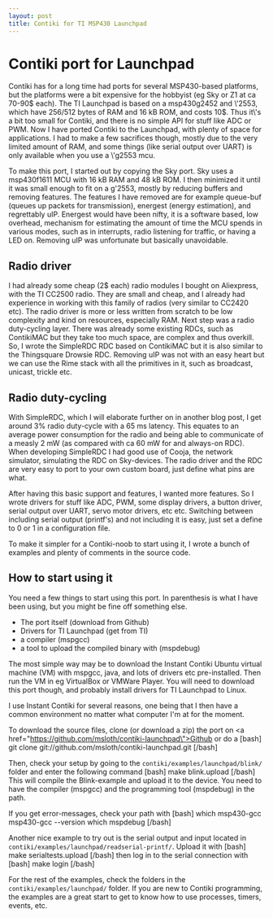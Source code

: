 ```yaml
---
layout: post
title: Contiki for TI MSP430 Launchpad
---
```


<h1>Contiki port for Launchpad</h1>
Contiki has for a long time had ports for several MSP430-based platforms, but the platforms were a bit expensive for the hobbyist (eg Sky or Z1 at ca 70-90$ each). The TI Launchpad is based on a msp430g2452 and \'2553, which have 256/512 bytes of RAM and 16 kB ROM, and costs 10$. Thus it\'s a bit too small for Contiki, and there is no simple API for stuff like ADC or PWM. Now I have ported Contiki to the Launchpad, with plenty of space for applications. I had to make a few sacrifices though, mostly due to the very limited amount of RAM, and some things (like serial output over UART) is only available when you use a \'g2553 mcu.

<!--more-->
To make this port, I started out by copying the Sky port. Sky uses a msp430f1611 MCU with 16 kB RAM and 48 kB ROM. I then minimized it until it was small enough to fit on a g\'2553, mostly by reducing buffers and removing features. The features I have removed are for example queue-buf (queues up packets for transmission), energest (energy estimation), and regrettably uIP. Energest would have been nifty, it is a software based, low overhead, mechanism for estimating the amount of time the MCU spends in various modes, such as in interrupts, radio listening for traffic, or having a LED on. Removing uIP was unfortunate but basically unavoidable.

<h2>Radio driver</h2>
I had already some cheap (2$ each) radio modules I bought on Aliexpress, with the TI CC2500 radio. They are small and cheap, and I already had experience in working with this family of radios (very similar to CC2420 etc). The radio driver is more or less written from scratch to be low complexity and kind on resources, especially RAM. Next step was a radio duty-cycling layer. There was already some existing RDCs, such as ContikiMAC but they take too much space, are complex and thus overkill. So, I wrote the SimpleRDC RDC based on ContikiMAC but it is also similar to the Thingsquare Drowsie RDC. Removing uIP was not with an easy heart but we can use the Rime stack with all the primitives in it, such as broadcast, unicast, trickle etc.

<h2>Radio duty-cycling</h2>
With SimpleRDC, which I will elaborate further on in another blog post, I get around 3% radio duty-cycle with a 65 ms latency. This equates to an average power consumption for the radio and being able to communicate of a measly 2 mW (as compared with ca 60 mW for and always-on RDC). When developing SimpleRDC I had good use of Cooja, the network simulator, simulating the RDC on Sky-devices. The radio driver and the RDC are very easy to port to your own custom board, just define what pins are what.

After having this basic support and features, I wanted more features. So I wrote drivers for stuff like ADC, PWM, some display drivers, a button driver, serial output over UART, servo motor drivers, etc etc. Switching between including serial output (printf\'s) and not including it is easy, just set a define to 0 or 1 in a configuration file.

To make it simpler for a Contiki-noob to start using it, I wrote a bunch of examples and plenty of comments in the source code.

<h2>How to start using it</h2>

You need a few things to start using this port. In parenthesis is what I have been using, but you might be fine off something else.

<ul>
<li>The port itself (download from Github)</li>
<li>Drivers for TI Launchpad (get from TI)</li>
<li>a compiler (mspgcc)</li>
<li>a tool to upload the compiled binary with (mspdebug)</li>
</ul>

The most simple way may be to download the Instant Contiki Ubuntu virtual machine (VM) with mspgcc, java, and lots of drivers etc pre-installed. Then run the VM in eg VirtualBox or VMWare Player. You will need to download this port though, and probably install drivers for TI Launchpad to Linux.

I use Instant Contiki for several reasons, one being that I then have a common environment no matter what computer I\'m at for the moment.

To download the source files, clone (or download a zip) the port on <a href=\"https://github.com/msloth/contiki-launchpad\">Github</a> or do a 
[bash]
  git clone git://github.com/msloth/contiki-launchpad.git
[/bash]

Then, check your setup by going to the <code>contiki/examples/launchpad/blink/</code> folder and enter the following command
[bash]
  make blink.upload
[/bash]
This will compile the Blink-example and upload it to the device. You need to have the compiler (mspgcc) and the programming tool (mspdebug) in the path.

If you get error-messages, check your path with
[bash]
  which msp430-gcc
  msp430-gcc --version
  which mspdebug
[/bash]

Another nice example to try out is the serial output and input located in <code>contiki/examples/launchpad/readserial-printf/</code>. Upload it with
[bash]
  make serialtests.upload
[/bash]
then log in to the serial connection with
[bash]
  make login
[/bash]

For the rest of the examples, check the folders in the <code>contiki/examples/launchpad/</code> folder. If you are new to Contiki programming, the examples are a great start to get to know how to use processes, timers, events, etc.
